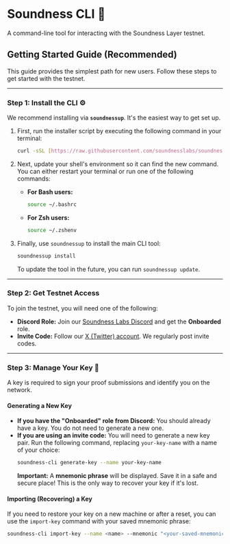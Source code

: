 # Soundness CLI 🚀

A command-line tool for interacting with the Soundness Layer testnet.

## Getting Started Guide (Recommended)

This guide provides the simplest path for new users. Follow these steps to get started with the testnet.

---

### Step 1: Install the CLI ⚙️

We recommend installing via **`soundnessup`**. It's the easiest way to get set up.

1.  First, run the installer script by executing the following command in your terminal:
    ```bash
    curl -sSL [https://raw.githubusercontent.com/soundnesslabs/soundness-layer/main/soundnessup/install](https://raw.githubusercontent.com/soundnesslabs/soundness-layer/main/soundnessup/install) | bash
    ```

2.  Next, update your shell's environment so it can find the new command. You can either restart your terminal or run one of the following commands:
    * **For Bash users:**
        ```bash
        source ~/.bashrc
        ```
    * **For Zsh users:**
        ```bash
        source ~/.zshenv
        ```

3.  Finally, use `soundnessup` to install the main CLI tool:
    ```bash
    soundnessup install
    ```
    To update the tool in the future, you can run `soundnessup update`.

---

### Step 2: Get Testnet Access

To join the testnet, you will need one of the following:
* **Discord Role:** Join our [Soundness Labs Discord](https://discord.gg/soundness) and get the **Onboarded** role.
* **Invite Code:** Follow our [X (Twitter) account](https://twitter.com/SoundnessLabs). We regularly post invite codes.

---

### Step 3: Manage Your Key 🔑

A key is required to sign your proof submissions and identify you on the network.

#### Generating a New Key
* **If you have the "Onboarded" role from Discord:** You should already have a key. You do not need to generate a new one.
* **If you are using an invite code:** You will need to generate a new key pair. Run the following command, replacing `your-key-name` with a name of your choice:
    ```bash
    soundness-cli generate-key --name your-key-name
    ```
    **Important:** A **mnemonic phrase** will be displayed. Save it in a safe and secure place! This is the only way to recover your key if it's lost.

#### Importing (Recovering) a Key
If you need to restore your key on a new machine or after a reset, you can use the `import-key` command with your saved mnemonic phrase:
```bash
soundness-cli import-key --name <name> --mnemonic "<your-saved-mnemonic-phrase>"

